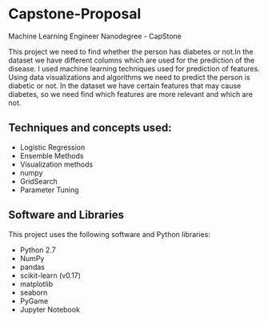# Capstone-Proposal

Machine Learning Engineer Nanodegree - CapStone

This project we need to find whether the person has diabetes or not.In the dataset we have different columns which are used for the prediction of the disease. I used machine learning techniques used for prediction of features. Using data visualizations and algorithms we need to predict the person is diabetic or not. In the dataset we have certain features that may cause diabetes, so we need find which features are more relevant and which are not.

## Techniques and concepts used:

- Logistic Regression
- Ensemble Methods
- Visualization methods
- numpy
- GridSearch
- Parameter Tuning

## Software and Libraries
This project uses the following software and Python libraries:

- Python 2.7
- NumPy
- pandas
- scikit-learn (v0.17)
- matplotlib
- seaborn
- PyGame
- Jupyter Notebook
